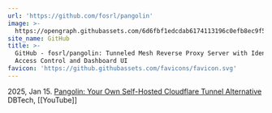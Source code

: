 ```yaml
---
url: 'https://github.com/fosrl/pangolin'
image: >-
  https://opengraph.githubassets.com/6d6fbf1edcdab6174113196c0efb8ec9f59e37236e9a4357487b03c4877a1744/fosrl/pangolin
site_name: GitHub
title: >-
  GitHub - fosrl/pangolin: Tunneled Mesh Reverse Proxy Server with Identity and
  Access Control and Dashboard UI
favicon: 'https://github.githubassets.com/favicons/favicon.svg'
---
```



2025, Jan 15. [Pangolin: Your Own Self-Hosted Cloudflare Tunnel Alternative](https://youtu.be/a-a-Xk1hXBQ?si=DBMvyI3u3X3j-Hz2) DBTech, [[YouTube]]
